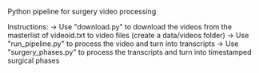Python pipeline for surgery video processing 


Instructions: 
-> Use "download.py" to download the videos from the masterlist of videoid.txt to video files (create a data/videos folder)
-> Use "run_pipeline.py" to process the video and turn into transcripts 
-> Use "surgery_phases.py" to process the transcripts and turn into timestamped surgical phases 


